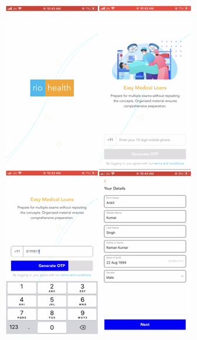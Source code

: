 <div>
   <div>
    <img src="https://github.com/MhtChawla/glimpse-of-mywork/blob/main/Riohealth/1.jpg" width="250" />
    <img src="https://github.com/MhtChawla/glimpse-of-mywork/blob/main/Riohealth/2.jpg" width="250" />
    <img src="https://github.com/MhtChawla/glimpse-of-mywork/blob/main/Riohealth/3.jpg" width="250" />
    <img src="https://github.com/MhtChawla/glimpse-of-mywork/blob/main/Riohealth/4.jpg" width="250" />
  </div>
</div>
